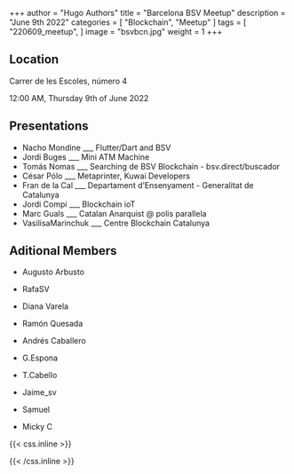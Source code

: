 +++
author = "Hugo Authors"
title = "Barcelona BSV Meetup"
description = "June 9th 2022"
categories = [
    "Blockchain",
    "Meetup" 
]
tags = [
    "220609_meetup",
]
image = "bsvbcn.jpg"
weight = 1
+++


## Location

Carrer de les Escoles, número 4

12:00 AM, Thursday 9th of June 2022

## Presentations

- Nacho Mondine     ___  Flutter/Dart and BSV 
- Jordi Buges       ___  Mini ATM Machine                                              
- Tomás Nomas       ___  Searching de BSV Blockchain - bsv.direct/buscador     
- César Pólo        ___  Metaprinter, Kuwai Developers
- Fran de la Cal    ___  Departament d’Ensenyament - Generalitat de Catalunya          
- Jordi Compi       ___  Blockchain ioT
- Marc Guals        ___  Catalan Anarquist @ polis parallela
- VasilisaMarinchuk ___  Centre Blockchain Catalunya


## Aditional Members

- Augusto Arbusto
- RafaSV
- Diana Varela

- Ramón Quesada
- Andrés Caballero 
- G.Espona
- T.Cabello 
- Jaime_sv
- Samuel
- Micky C









{{< css.inline >}}
<style>
.canon { background: white; width: 100%; height: auto; }
</style>
{{< /css.inline >}}

